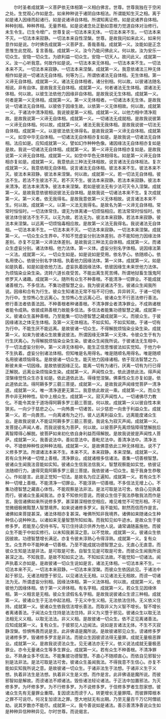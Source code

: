 <!-- { "loadSidebar": true } -->
　　尔时圣者成就第一义菩萨依无体相第一义相白佛言。世尊。世尊我独在于空闲之处。生觉观心作如是念。如来种种说于诸阴自体相法。所谓能知生灭之相。离于如是诸入因缘而起诸行。如是说诸谛自体相。所谓知离证修。如是说诸界自体相。种种别相。种种界相。无量界相。如是说诸念处正勤如意根力觉道自体对治修行。未生令生。已生令增广。世尊复说一切法本来无体。一切法本来不生。一切法本来不灭。一切法本来寂静。一切法本来自性涅槃。世尊。是故我问如来此义。如来何意作如是说。尔时佛告成就第一义菩萨言。善哉善哉。成就第一义。汝能如是正念思惟生此觉观。复言善哉。成就第一义。汝今乃能问佛此义。何以故。汝为安乐一切众生。安隐一切众生。为欲利益一切众生。安隐一切天人。故问此义。成就第一义。汝一心听我意。何故作如是说。一切法本来无体相。一切法本来不生。一切法本来不灭。一切法本来寂静。一切法本来涅槃。成就第一义。我意依诸法三种无体相作如是说一切诸法无自体相。何等为三。所谓依诸法无自体相。无生体相。第一义谛无自体相。成就第一义。诸法无自体相者。诸分别相。何以故。以彼诸法随名相说。非有自体。是故我言无自体相。成就第一义。何者诸法无生体相。谓诸法无体相。何以故。以彼生法依他力因缘非自体相。是故我说无生体相。成就第一义。何者是第一义无体相。成就第一义。第一义无体相者。一切诸法本无生体。是故我说一切诸法无自体相。以彼依于因缘生故。以依第一义无体相故。何以故。成就第一义。于诸法中清净观相。我说彼是第一义相。成就第一义。以他力相中清净观故。是故我说第一义谛无自体相。成就第一义。一切诸法无成就相。是故我说彼第一义谛无自体相。何以故。成就第一义。诸法无我无我体相。是故我说彼一切法无自体相。成就第一义。以是彼法依无体得名。是故我说第一义谛无自体相。成就第一义。如空中华无自体相。一切诸法无自体相亦复如是。是故我说一切诸法无自体相。法应如是。应知成就第一义。譬如幻作种种色像。诸因缘法无自体相亦复如是是故。我说一切诸法无自体相。成就第一义。第一义谛无自体相亦复如是。是故我说第一义谛无自体相。成就第一义。如空中华色无体相得名。如是第一义谛无自体相亦复如是。成就第一义。我意依此三种法无体相故。说言诸法无自体相法。复次成就第一义。我意依相无自体相。说言诸法无自体相。彼法本来不生。彼法本来不灭。彼法本来寂静。彼法本来涅槃。何以故。成就第一义。若一切法无自体相。彼法不生。若法不生彼法不灭。若不灭不生。彼法本来寂静。若法本来寂静。彼法本来清净。若法本来清净。彼法本来涅槃。若如是彼法无有少法可灭令入涅槃。成就第一义。是故我意依彼相说彼法无自体相。是故我说一切诸法本来不生。复次成就第一义。第一义者。依无我得名。是故我意依第一义无体相故。说言诸法本来不生。何以故。成就第一义。以第一义法无我得名。是故名为第一义谛无自体相。常常时恒恒时。一切法体常住。谓无为体离诸一切烦恼相应。若法常常时恒恒时。依彼法体住彼法不生不灭。以无为故。若法无为。彼法本来寂静。若法本来寂静。彼法本来涅槃。以远离一切烦恼毒相应故。是故第一义法无我得名。我说诸法无自体相。一切法本来不生。一切法本来不灭。一切法本来寂静。一切法本来涅槃。成就第一义。一切众生众生界中。不知不觉虚妄分别法体差别。亦不能知他力因缘法体差别。亦复不见第一义谛法体差别。是故我说三种法无自体相。成就第一义。而诸众生虚妄分别。诸法体相。他力法体。第一义体。虚妄分别名字体相。说因缘法第一义法。成就第一义。一切众生如是。如是说如是受用。依名字心。依随顺心。依名用使心。依彼分别名字体相。执着他力因缘法体。第一义体。成就第一义。如是如是执着。如是如是依他力法。虚妄执着因缘法体。依彼因缘生未来世他力法体。为烦恼染业染生染。流转六道长夜受苦。不能出离生死苦缚。所谓地狱畜生饿鬼阿修罗天人诸趣。成就第一义。随所有众生不种善根。不能清净一切罪业。不能成就诸善根力。不多信法。不集功德智慧之业。我为彼说诸法不生。彼诸众生闻我所说。因缘和合有为行生。彼众生知诸法无常不恒不可归依。异异转灭。于诸一切有为行中。生惊怖心生远离心。生惊怖心生远离心已。彼诸众生不行恶法修行善法。修行善法者依善法因。不种善根者种诸善根。不清净罪业者清净罪业。不成熟诸根者能令成熟。依彼成熟善根力故能多信法。多信法者能集功德智慧之藏。成就第一义。彼诸众生虽种善根。乃至能集一切功德智慧之藏成就第一义。而彼众生。于彼因缘诸法之体无生体相。及第一义无体相法。不如实知。不如实知故。于诸一切有为行中。不能生厌不能远离。是故彼诸一切众生。不得解脱烦恼染业染生染。成就第一义。如来为彼诸众生故重说彼法。所谓因缘无体第一义无体。令彼众生于有为行生厌离心。为得解脱烦恼染业染生染。彼诸众生闻我所说。于彼诸法无生相中。于一切法虚妄分别中。第一义谛无体相中。能生正信思惟彼法如实觉知。于他力中不生执着。虚妄分别诸法体相。但知唯是名用得名。唯是随顺名用得名。唯是随顺名用彼诸烦恼得名。是故彼诸一切众生。能灭他力因缘诸相。依于现法智慧之力。断彼未来一切因缘。是故依彼因缘正见。能离一切有为诸行。厌离一切有为行已得正解脱。远离业染烦恼染生染。成就第一义。声闻性众生。依此道依此法。得声闻涅槃缘觉性众生亦复如是。依此道依此法。得缘觉涅槃。佛乘性众生亦复如是。依此道依此法。得阿耨多罗三藐三菩提。成就第一义。是故我说声闻缘觉菩萨一清净道。成就第一义。唯一清净道更无第二。我意依此故说一乘。成就第一义。而众生界中非无种种性。软中上根众生。成就第一义。寂灭声闻性人。一切诸佛尽力教化。不能令其坐于道场得阿耨多罗三藐三菩提。何以故。成就第一义以彼自性本来狭劣。一向少于慈悲之心。一向怖畏一切诸苦。以少慈悲一向舍于利益众生。成就第一义。若一向畏苦。一向离诸有为之行。彼人远离利益众生。远离能度诸众生业。是故我说彼人不能证阿耨多罗三藐三菩提。我说名为寂灭声闻。成就第一义。发菩提心声闻人者。而我说彼名为菩萨。何以故。以彼菩萨先离烦恼障得慧解脱后离智障得心解脱。彼菩萨如来初化依自身利益而得解脱。是故我说彼是声闻性人菩萨。成就第一义。我善说法中。善如意法中。善毗尼法中。善清净法中。清净法中。不错依种种性说种种法相。成就第一义。是故佛意依此三种无体相法。说不了义修多罗法。所谓诸法本来不生。本来不灭。本来寂静。本来涅槃。成就第一义。若有众生种诸一切增上善根。清净罪业。成就诸根多信诸法。善集一切善根智慧。彼诸众生闻我法音能如实知。彼诸众生信我法信我义。智慧观察能如实觉。依彼证法随顺行力。速得究竟阿耨多罗三藐三菩提。我依彼诸一切众生。能于我身生恭敬心。作如是言。此是正觉知一切法。是故名为应正遍知。成就第一义。若有众生不种一切增上善根。不能清净一切罪业。不能淳熟一切善根。不多信法无增上心。不集功德智慧之藏直心体性。不能观察是法非法。是法可取是法可舍。依自心见执着而行。彼诸众生虽闻我法。亦复不知依何意说。而彼众生信于我法恭敬我法而作是言。我信诸佛如来所说修多罗。甚深甚深相依空相应。难见难觉不可觉形相。不可觉微细极微黠慧人智慧境界。如来说诸修多罗义。我不能知。默然而信而作是言。诸佛如来菩提甚深。诸法体相亦复甚深。唯佛所知非我境界。诸佛如来随诸众生种种信心说种种法。以诸如来无量智慧所知如海。而我知见如牛迹水。是故众生于彼修多罗。若能至心受持书写。写已住持读示供养为他人说。诵常诵随喜施他。而彼众生不能于中如实修行。以未知我甚深之意。以不觉故。成就第一义。彼诸众生依因彼故。功德智慧增长满足。亦复令彼未淳熟心令得淳熟。成就第一义。复有众生。众生界中不能种诸一切善根。乃至不能成就功德智慧之业。无直心无直意。而彼众生知是法是非法。是可取是可舍。自智生见是可取是可舍。而彼众生闻我所说甚深之法。不知我意。是故不知如实之法。不知如实法故。不能觉知一切诸法。闻声执着义亦如是。是故彼诸一切众生说如是言。诸法无体相。一切法本来不生。一切法本来不灭。一切法本来寂静。一切法本来涅槃。而彼众生依因此见。于诸法中起于邪见。无诸法相堕于邪见。以见诸法无无相。以见诸法无无相故。而谤一切诸法为无。所谓虚妄分别相。因缘法体相。第一义法体相。何以故。成就第一义。依彼他力因缘体相。依于第一义谛体相。有名字相。成就第一义。若众生见因缘体相。第一义相言是无相。彼众生谤假名名字相。是故我说彼诸众生谤三种相。成就第一义。彼诸众生于无法中起法相。于无义中生义相。无法依法住持。无义依义住持。成就第一义。彼诸众生依我信法增长善法。而取非义为义智不增长。智不增长者离诸善法。于闻法众生住持是法法住持。非义为义堕于邪见。彼诸众生以取无法法相无义义相。以取无法法。非义义相。是故彼诸一切众生。依不正见离诸善法。应知成就第一义。复有众生。于彼邪见人边闻法。说如是言诸法无体。不生不灭寂静涅槃。惊惧怖畏而说是言。此非佛语是魔所说。是故彼诸邪见众生。谤诸修多罗说诸修多罗。毁诸修多罗言是非法。而彼众生因彼谤法得无量罪。成就无量极恶罪业。成就第一义。是故我说谤法众生。见无诸法亦无于义。依义说法成就无量极恶罪业。亦令无量诸众生等多生罪业。成就第一义。若有众生不种善根。不清净罪业。不熟身业多不信法。不能集彼功德智慧。不直心不随顺直心。而依自见邪智分别是法非法。是法可取是法可舍。彼诸众生虽闻我法。不得我意不生信心。亦复不能如实知我所说之意。是故彼诸一切众生。于诸非法生于法想。于诸非义生于义想。执着非法生是法想。执着非义生是义想。而作是言。此非佛语是魔所说。而彼邪智如是解故。而谤诸法不顺诸法。毁呰诸法轻论诸法。于正法中加置邪法。为灭修多罗。为坏修多罗。为不行修多罗。为不说修多罗。于信修多罗者生怨家想。彼诸众生先有无量罪业重障。复因谤法而谤于人。转更增长无量罪障。而彼罪障根本之罪不可说尽。何况复加谤法之罪。堕大地狱无有出期。乃至无量百千万亿阿僧祇劫。说其岁数亦不能尽。成就第一义。我今善说如是诸法。善示善清净善说众生如是种种异信种种异见。尔时世尊。而说偈言。
